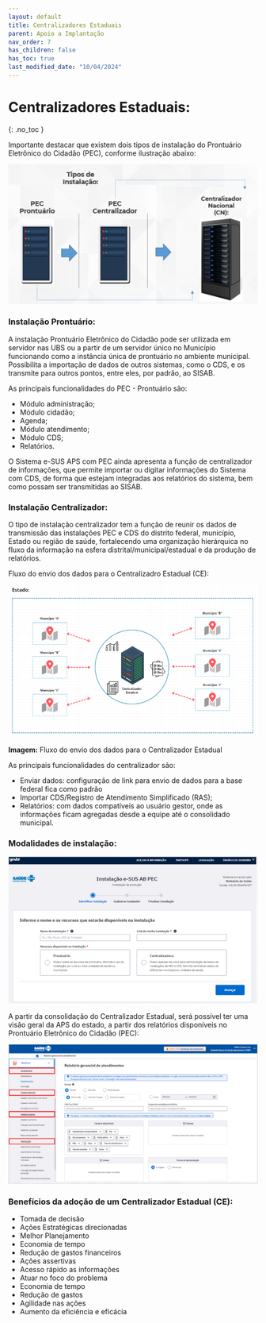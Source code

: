 ```yaml
---
layout: default
title: Centralizadores Estaduais
parent: Apoio a Implantação
nav_order: 7
has_children: false
has_toc: true
last_modified_date: "10/04/2024"
---
```


# Centralizadores Estaduais:
{: .no_toc }

Importante destacar que existem dois tipos de instalação do Prontuário Eletrônico do Cidadão (PEC), conforme ilustração abaixo:

![Alt ou título da imagem](media/036.png)

### Instalação Prontuário:

A instalação Prontuário Eletrônico do Cidadão pode ser utilizada em servidor nas UBS ou a partir de um servidor único no Município funcionando como a instância única de prontuário no ambiente municipal. Possibilita a importação de dados de outros sistemas, como o CDS, e os transmite para outros pontos, entre eles, por padrão, ao SISAB.

As principais funcionalidades do PEC - Prontuário são:

* Módulo administração;
* Módulo cidadão;
* Agenda;
* Módulo atendimento;
* Módulo CDS;
* Relatórios.

O Sistema e-SUS APS com PEC ainda apresenta a função de centralizador de informações, que permite importar ou digitar informações do Sistema com CDS, de forma que estejam integradas aos relatórios do sistema, bem como possam ser transmitidas ao SISAB.

### Instalação Centralizador:

O tipo de instalação centralizador tem a função de reunir os dados de transmissão das instalações PEC e CDS do distrito federal, município, Estado ou região de saúde, fortalecendo uma organização hierárquica no fluxo da informação na esfera distrital/municipal/estadual e da produção de relatórios.

Fluxo do envio dos dados para o Centralizadro Estadual (CE):

![Alt ou título da imagem](media/039.png)
<caption><b>Imagem:</b> Fluxo do envio dos dados para o Centralizador Estadual</caption>

</br>

As principais funcionalidades do centralizador são:

* Enviar dados: configuração de link para envio de dados para a base federal fica como padrão
* Importar CDS/Registro de Atendimento Simplificado (RAS);
* Relatórios: com dados compatíveis ao usuário gestor, onde as informações ficam agregadas desde a equipe até o consolidado municipal.

### Modalidades de instalação:

![Alt ou título da imagem](media/037.png)

A partir da consolidação do Centralizador Estadual, será possível ter uma visão geral da APS do estado, a partir dos relatórios disponíveis no Prontuário Eletrônico do Cidadão (PEC):

![Alt ou título da imagem](media/038.png)

### Benefícios da adoção de um Centralizador Estadual (CE):

* Tomada de decisão
* Ações Estratégicas direcionadas
* Melhor Planejamento
* Economia de tempo
* Redução de gastos financeiros
* Ações assertivas 
* Acesso rápido as informações
* Atuar no foco do problema
* Economia de tempo
* Redução de gastos
* Agilidade nas ações
* Aumento da eficiência e eficácia


